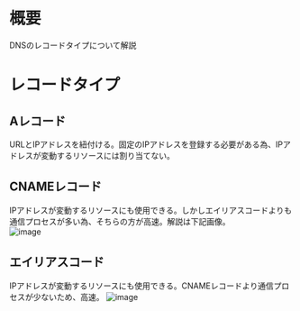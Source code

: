 # 概要
DNSのレコードタイプについて解説

# レコードタイプ
## Aレコード
URLとIPアドレスを紐付ける。固定のIPアドレスを登録する必要がある為、IPアドレスが変動するリソースには割り当てない。

## CNAMEレコード
IPアドレスが変動するリソースにも使用できる。しかしエイリアスコードよりも通信プロセスが多い為、そちらの方が高速。解説は下記画像。  
![image](https://github.com/user-attachments/assets/98cb21bc-a3d9-49b0-8ba7-9c43d0091711)

## エイリアスコード
IPアドレスが変動するリソースにも使用できる。CNAMEレコードより通信プロセスが少ないため、高速。
![image](https://github.com/user-attachments/assets/82090e79-f80f-4beb-a765-28ddc6f003e7)
